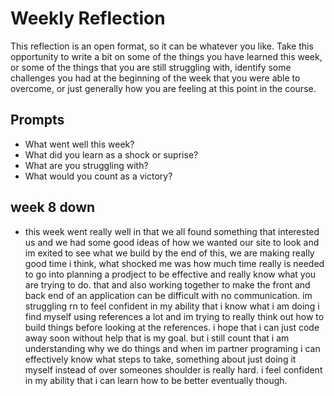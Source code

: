 # Weekly Reflection

This reflection is an open format, so it can be whatever you like. Take this opportunity to write a bit on some of the things you have learned this week, or some of the things that you are still struggling with, identify some challenges you had at the beginning of the week that you were able to overcome, or just generally how you are feeling at this point in the course.

## Prompts

- What went well this week?
- What did you learn as a shock or suprise?
- What are you struggling with?
- What would you count as a victory?

## week 8 down

- this week went really well in that we all found something that interested us and we had some good ideas of how we wanted our site to look and im exited to see what we build by the end of this, we are making really good time i think, what shocked me was how much time really is needed to go into planning a prodject to be effective and really know what you are trying to do. that and also working together to make the front and back end of an application can be difficult with no communication. im struggling rn to feel confident in my ability that i know what i am doing i find myself using references a lot and im trying to really think out how to build things before looking at the references. i hope that i can just code away soon without help that is my goal. but i still count that i am understanding why we do things and when im partner programing i can effectively know what steps to take, something about just doing it myself instead of over someones shoulder is really hard. i feel confident in my ability that i can learn how to be better eventually though.
